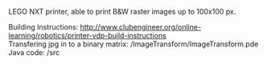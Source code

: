 LEGO NXT printer, able to print B&W raster images up to 100x100 px.

Building Instructions: http://www.clubengineer.org/online-learning/robotics/printer-vdp-build-instructions <br />
Transfering jpg in to a binary matrix: /ImageTransform/ImageTransform.pde <br />
Java code: /src
